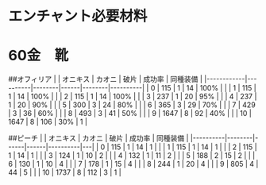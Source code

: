 # エンチャント必要材料
# 60金　靴

##オフィリア
|            | オニキス | カオニ | 破片 | 成功率 | 同種装備 |
|------------|----------|--------|------|--------|----------|
| 0          | 115      | 1      | 14   | 100%   |          |
| 1          | 115      | 1      | 14   | 100%   |          |
| 2          | 115      | 1      | 14   | 100%   |          |
| 3          | 237      | 1      | 20   | 95%    |          |
| 4          | 237      | 1      | 20   | 90%    |          |
| 5          | 300      | 3      | 24   | 80%    |          |
| 6          | 365      | 3      | 29   | 70%    |          |
| 7          | 429      | 3      | 36   | 60%    |          |
| 8          | 493      | 3      | 41   | 50%    |          |
| 9          | 1647     | 8      | 92   | 40%    |          |
| 10         | 1647     | 8      | 106  | 30%    | 1        |


##ピーチ
|          | オニキス | カオニ | 破片 | 成功率 | 同種装備 |
|----------|--------|------|------|----------|---|
| 0        | 115    | 1    | 14   | 1        |   |
| 1        | 115    | 1    | 14   | 1        |   |
| 2        | 115    | 1    | 14   | 1        |   |
| 3        | 124    | 1    | 10   | 2        |   |
| 4        | 132    | 1    | 11   | 2        |   |
| 5        | 188    | 2    | 15   | 2        |   |
| 6        | 130    | 1    | 10   | 4        |   |
| 7        | 178    | 1    | 15   | 4        |   |
| 8        | 244    | 1    | 20   | 4        |   |
| 9        | 805    | 4    | 44   | 5        |   |
| 10       | 1737   | 8    | 112  | 3        | 1 |
